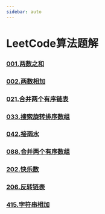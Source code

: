 ```yaml
---
sidebar: auto
---
```


# LeetCode算法题解

### [001.两数之和](./01.两数之和.md)
### [002.两数相加](./02.两数之和.md)
### [021.合并两个有序链表](./021.合并两个有序链表.md)
### [033.搜索旋转排序数组](./033.搜索旋转排序数组.md)
### [042.接雨水](./042.接雨水.md)
### [088.合并两个有序数组](./088.合并两个有序数组.md)
### [202.快乐数](./202.快乐数.md)
### [206.反转链表](./206.反转链表.md)
### [415.字符串相加](./415.字符串相加.md)

